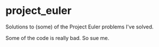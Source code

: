 # project_euler
Solutions to (some) of the Project Euler problems I've solved.

Some of the code is really bad. So sue me.
